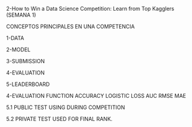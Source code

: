 2-How to Win a Data Science Competition: Learn from Top Kagglers 
(SEMANA 1)


CONCEPTOS PRINCIPALES EN UNA COMPETENCIA

1-DATA 

2-MODEL

3-SUBMISSION

4-EVALUATION

5-LEADERBOARD 

4-EVALUATION FUNCTION
ACCURACY
LOGISTIC LOSS
AUC
RMSE
MAE

5.1 PUBLIC TEST USING DURING COMPETITION

5.2 PRIVATE TEST USED FOR FINAL RANK.

